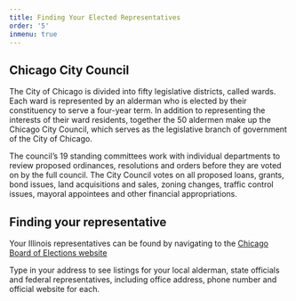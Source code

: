 ```yaml
---
title: Finding Your Elected Representatives
order: '5'
inmenu: true
---
```

## Chicago City Council

The City of Chicago is divided into fifty legislative districts, called wards. Each ward is represented by an alderman who is elected by their constituency to serve a four-year term. In addition to representing the interests of their ward residents, together the 50 aldermen make up the Chicago City Council, which serves as the legislative branch of government of the City of Chicago. 

The council’s 19 standing committees work with individual departments to review proposed ordinances, resolutions and orders before they are voted on by the full council. The City Council votes on all proposed loans, grants, bond issues, land acquisitions and sales, zoning changes, traffic control issues, mayoral appointees and other financial appropriations.

## Finding your representative

Your Illinois representatives can be found by navigating to the [Chicago Board of Elections website](https://chicagoelections.com/en/your-voter-information.html/)

Type in your address to see listings for your local alderman, state officials and federal representatives, including office address, phone number and official website for each.
